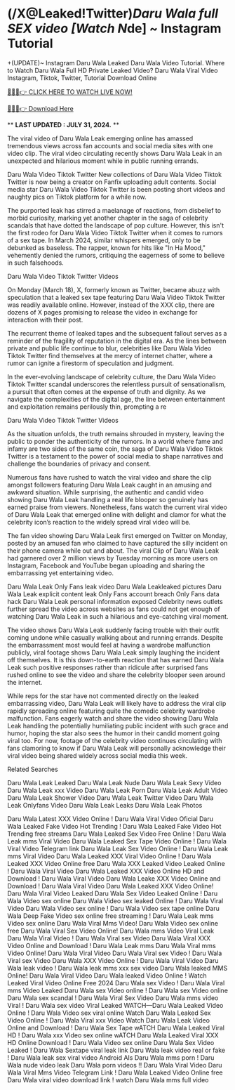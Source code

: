 # (/X@Leaked!Twitter)*Daru Wala full SEX video [Watch N*de] ~ Instagram Tutorial

+(UPDATE)~ Instagram Daru Wala Leaked Daru Wala Video Tutorial​. Where to Watch Daru Wala Full HD Private Leaked Video? Daru Wala Viral Video Instagram, Tiktok, Twitter, Tutorial Download Online

[🔴🔥🔥👉 CLICK HERE TO WATCH LIVE NOW!](https://unigior.site/)

[🔴🔥🔥👉 Download Here](https://unigior.site/)

** **LAST UPDATED : JULY 31, 2024.** **

The viral video of Daru Wala Leak emerging online has amassed tremendous views across fan accounts and social media sites with one video clip. The viral video circulating recently shows Daru Wala Leak in an unexpected and hilarious moment while in public running errands.

Daru Wala Video Tiktok Twitter New collections of Daru Wala Video Tiktok Twitter is now being a creator on Fanfix uploading adult contents. Social media star Daru Wala Video Tiktok Twitter is been posting short videos and naughty pics on Tiktok platform for a while now.

The purported leak has stirred a maelanage of reactions, from disbelief to morbid curiosity, marking yet another chapter in the saga of celebrity scandals that have dotted the landscape of pop culture. However, this isn't the first rodeo for Daru Wala Video Tiktok Twitter when it comes to rumors of a sex tape. In March 2024, similar whispers emerged, only to be debunked as baseless. The rapper, known for hits like "In Ha Mood," vehemently denied the rumors, critiquing the eagerness of some to believe in such falsehoods.

Daru Wala Video Tiktok Twitter Videos

On Monday (March 18), X, formerly known as Twitter, became abuzz with speculation that a leaked sex tape featuring Daru Wala Video Tiktok Twitter was readily available online. However, instead of the XXX clip, there are dozens of X pages promising to release the video in exchange for interaction with their post.

The recurrent theme of leaked tapes and the subsequent fallout serves as a reminder of the fragility of reputation in the digital era. As the lines between private and public life continue to blur, celebrities like Daru Wala Video Tiktok Twitter find themselves at the mercy of internet chatter, where a rumor can ignite a firestorm of speculation and judgment.

In the ever-evolving landscape of celebrity culture, the Daru Wala Video Tiktok Twitter scandal underscores the relentless pursuit of sensationalism, a pursuit that often comes at the expense of truth and dignity. As we navigate the complexities of the digital age, the line between entertainment and exploitation remains perilously thin, prompting a re

Daru Wala Video Tiktok Twitter Videos

As the situation unfolds, the truth remains shrouded in mystery, leaving the public to ponder the authenticity of the rumors. In a world where fame and infamy are two sides of the same coin, the saga of Daru Wala Video Tiktok Twitter is a testament to the power of social media to shape narratives and challenge the boundaries of privacy and consent.

Numerous fans have rushed to watch the viral video and share the clip amongst followers featuring Daru Wala Leak caught in an amusing and awkward situation. While surprising, the authentic and candid video showing Daru Wala Leak handling a real life blooper so genuinely has earned praise from viewers. Nonetheless, fans watch the current viral video of Daru Wala Leak that emerged online with delight and clamor for what the celebrity icon’s reaction to the widely spread viral video will be.

The fan video showing Daru Wala Leak first emerged on Twitter on Monday, posted by an amused fan who claimed to have captured the silly incident on their phone camera while out and about. The viral Clip of Daru Wala Leak had garnered over 2 million views by Tuesday morning as more users on Instagram, Facebook and YouTube began uploading and sharing the embarrassing yet entertaining video.

Daru Wala Leak Only Fans leak video
Daru Wala Leakleaked pictures
Daru Wala Leak explicit content leak
Only Fans account breach
Only Fans data hack
Daru Wala Leak personal information exposed
Celebrity news outlets further spread the video across websites as fans could not get enough of watching Daru Wala Leak in such a hilarious and eye-catching viral moment.

The video shows Daru Wala Leak suddenly facing trouble with their outfit coming undone while casually walking about and running errands. Despite the embarrassment most would feel at having a wardrobe malfunction publicly, viral footage shows Daru Wala Leak simply laughing the incident off themselves. It is this down-to-earth reaction that has earned Daru Wala Leak such positive responses rather than ridicule after surprised fans rushed online to see the video and share the celebrity blooper seen around the internet.

While reps for the star have not commented directly on the leaked embarrassing video, Daru Wala Leak will likely have to address the viral clip rapidly spreading online featuring quite the comedic celebrity wardrobe malfunction. Fans eagerly watch and share the video showing Daru Wala Leak handling the potentially humiliating public incident with such grace and humor, hoping the star also sees the humor in their candid moment going viral too. For now, footage of the celebrity video continues circulating with fans clamoring to know if Daru Wala Leak will personally acknowledge their viral video being shared widely across social media this week.

Related Searches

Daru Wala Leak Leaked Daru Wala Leak Nude Daru Wala Leak Sexy Video Daru Wala Leak xxx Video Daru Wala Leak Porn Daru Wala Leak Adult Video Daru Wala Leak Shower Video Daru Wala Leak Twitter Video Daru Wala Leak Onlyfans Video Daru Wala Leak Leaks Daru Wala Leak Photos

Daru Wala Latest XXX Video Online ! Daru Wala Viral Video Oficial
Daru Wala Leaked Fake Video Hot Trending ! Daru Wala Leaked Fake Video Hot Trending free streams
Daru Wala Leaked Sex Video Free Online ! Daru Wala Leak mms Viral Video
Daru Wala Leaked Sex Tape Video Online ! Daru Wala Viral Video Telegram link
Daru Wala Leak Sex Video Online ! Daru Wala Leak mms Viral Video
Daru Wala Leaked XXX Viral Video Online ! Daru Wala Leaked XXX Video Online free
Daru Wala XXX Leaked Video Leaked Online ! Daru Wala Viral Video
Daru Wala Leaked XXX Video Online HD and Download ! Daru Wala Viral Video
Daru Wala Leake XXX Video Online and Download ! Daru Wala Viral Video
Daru Wala Leaked XXX Video Online! Daru Wala Viral Video Leaked
Daru Wala Sex Video Leaked Online ! Daru Wala Video sex online
Daru Wala Video sex leaked Online ! Daru Wala Viral Video
Daru Wala Video sex online ! Daru Wala Video sex tape online
Daru Wala Deep Fake Video sex online free streaming ! Daru Wala Leak mms Video sex online
Daru Wala Viral Mms Video! Daru Wala Video sex online free
Daru Wala Viral Sex Video Online! Daru Wala mms Video Viral Leak
Daru Wala Viral Video ! Daru Wala Viral sex Video
Daru Wala Viral XXX Video Online and Download ! Daru Wala Leak mms
Daru Wala Viral mms Video Online! Daru Wala Viral Video
Daru Wala Viral sex Video ! Daru Wala Viral sex Video
Daru Wala XXX Video Online ! Daru Wala Viral Video
Daru Wala leak video ! Daru Wala leak mms xxx sex video
Daru Wala leaked MMS Online! Daru Wala Viral Video
Daru Wala leaked Video Online ! Watch Leaked Viral Video Online Free 2024
Daru Wala sex Video ! Daru Wala Viral mms Video Leaked
Daru Wala sex Video online ! Daru Wala sex Video online
Daru Wala sex scandal ! Daru Wala Viral Sex Video
Daru Wala mms video Viral ! Daru Wala sex video Viral Leaked
WATCH—Daru Wala Leaked Video Online ! Daru Wala Video sex viral online
Watch Daru Wala Leaked Sex Video Online ! Daru Wala Viral xxx Video
Watch Daru Wala Leak Video Online and Download ! Daru Wala Sex Tape
wATCH Daru Wala Leaked Viral HD ! Daru Wala xxx Video sex online
wATCH Daru Wala Leaked Viral XXX HD Online Download ! Daru Wala Video sex online
Daru Wala Sex Video Leaked ! Daru Wala Sextape viral leak link
Daru Wala leak video real or fake ! Daru Wala leak sex viral video Android AIs
Daru Wala mms porn ! Daru Wala nude video leak
Daru Wala porn videos !! Daru Wala Viral Video
Daru Wala Viral Mms Video Telegram Link ! Daru Wala Leaked Video Online free
Daru Wala viral video download link ! watch Daru Wala mms full video
